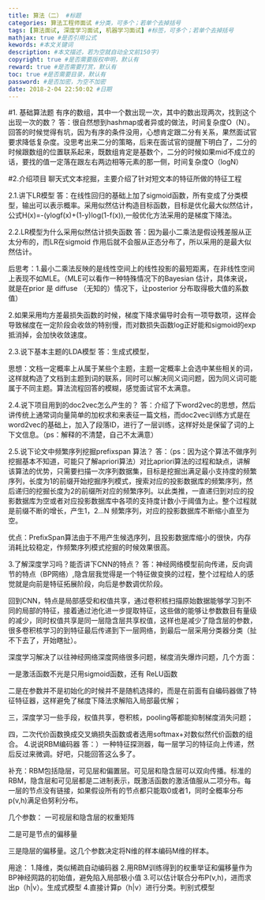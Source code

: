 ```yaml
---
title: 算法（二） #标题
categories: 算法工程师面试 #分类，可多个；若单个去掉括号
tags: [算法面试, 深度学习面试, 机器学习面试] #标签，可多个；若单个去掉括号
mathjax: true #是否引用公式
kewords: #本文关键词
description: #本文描述，若为空就自动全文前150字)
copyright: true #是否需要版权申明，默认有
reward: true #是否需要打赏，默认有
toc: true #是否需要目录，默认有
password: #是否加密，为空不加密
date: 2018-2-04 22:50:02 #日期
---
```



#1. 基础算法题
有序的数组，其中一个数出现一次，其中的数出现两次，找到这个出现一次的数？
答：很自然想到hashmap或者异或的做法，时间复杂度O（N）。回答的时候觉得有坑，因为有序的条件没用，心想肯定跟二分有关系，果然面试官要求降低复杂度。没思考出来二分的策略，后来在面试官的提醒下明白了，二分的时候跟数组的位置联系起来，既数组肯定是基数个，二分的时候如果mid不成立的话，要找的值一定落在跟左右两边相等元素的那一侧，时间复杂度O（logN）

#2.介绍项目
聊天式文本挖掘，主要介绍了针对短文本的特征所做的特征工程

2.1.讲下LR模型
答：在线性回归的基础上加了sigmoid函数，所有变成了分类模型，输出可以表示概率。采用似然估计构造目标函数，目标是优化最大似然估计，公式H(x)=-(ylogf(x)+(1-y)log(1-f(x)),一般优化方法采用的是梯度下降法。

2.2.LR模型为什么采用似然估计损失函数
答：因为最小二乘法是假设残差服从正太分布的，而LR在sigmoid 作用后就不会服从正态分布了，所以采用的是最大似然估计。

后思考：1.最小二乘法反映的是线性空间上的线性投影的最短距离，在非线性空间上表现不如MLE。（MLE可以看作一种特殊情况下的Bayesian 估计，具体来说，就是在prior 是 diffuse （无知的）情况下，让posterior 分布取得极大值的系数值）

2.如果采用均方差最损失函数的时候，梯度下降求偏导时会有一项导数项，这样会导致梯度在一定阶段会收敛的特别慢，而对数损失函数log正好能和sigmoid的exp抵消掉，会加快收敛速度。

2.3.说下基本主题的LDA模型
答：生成式模型，

思想：文档一定概率上从属于某些个主题，主题一定概率上会选中某些相关的词，这样就构造了文档到主题到词的联系，同时可以解决同义词问题，因为同义词可能属于不同主题。算法流程回答的模糊，感觉面试官不太满意。

2.4.说下项目用到的doc2vec怎么产生的？
答：介绍了下word2vec的思想，然后讲传统上通常词向量简单的加权求和来表征一篇文档，而doc2vec训练方式是在word2vec的基础上，加入了段落ID，进行了一层训练，这样好处是保留了词的上下文信息。（ps：解释的不清楚，自己不太满意） 

2.5.说下论文中频繁序列挖掘prefixspan 算法？
答：（ps：因为这个算法不做序列挖掘基本不知道，可能只了解apriori算法）对比apriori算法的过程和缺点，讲解该算法的优势，只需要扫描一次序列数据集，目标是挖掘出满足最小支持度的频繁序列，长度为1的前缀开始挖掘序列模式，搜索对应的投影数据库的频繁序列，然后递归的挖掘长度为2的前缀所对应的频繁序列。以此类推，一直递归到对应的投影数据库为空或者对应投影数据库中各项的支持度计数小于阈值为止。整个过程就是前缀不断的增长，产生1，2...N 频繁序列，对应的投影数据库不断缩小直至为空。

优点：PrefixSpan算法由于不用产生候选序列，且投影数据库缩小的很快，内存消耗比较稳定，作频繁序列模式挖掘的时候效果很高。


3.了解深度学习吗？能否讲下CNN的特点？
答：神经网络模型前向传递，反向调节的特点（BP网络）,隐含层我觉得是一个特征做变换的过程，整个过程给人的感觉就是向前是特征拓展阶段，向后是参数调优阶段。

回到CNN，特点是局部感受和权值共享，通过卷积核扫描原始数据能够学习到不同的局部的特征，接着通过池化进一步提取特征，这些做的能够让参数数目有量级的减少，同时权值共享是同一层隐含层共享权值，这样也是减少了隐含层的参数，很多卷积核学习的到特征最后传递到下一层网络，到最后一层采用分类器分类（扯不下去了，开始瞎扯）。

深度学习解决了以往神经网络深度网络很多问题，梯度消失爆炸问题，几个方面：

一是激活函数不光是只用sigmoid函数，还有 ReLU函数 

二是在参数并不是初始化的时候并不是随机选择的，而是在前面有自编码器做了特征特征器，这样避免了梯度下降法求解陷入局部最优解；

三，深度学习一些手段，权值共享，卷积核，pooling等都能抑制梯度消失问题；

四，二次代价函数换成交叉熵损失函数或者选用softmax+对数似然代价函数的组合。
4.说说RBM编码器
答：）一种特征探测器，每一层学习的特征向上传递，然后反过来微调。好吧，只能回答这么多了。

补充：RBM包括隐层，可见层和偏置层。可见层和隐含层可以双向传播。标准的RBM，隐含层和可见层都是二进制表示，既激活函数的激活值服从二项分布。每一层的节点没有链接，如果假设所有的节点都只能取0或者1，同时全概率分布p(v,h)满足伯努利分布。

几个参数：
一可视层和隐含层的权重矩阵

二是可是节点的偏移量

三是隐层的偏移量。这几个参数决定将N维的样本编码M维的样本。

用途：
1.降维，类似稀疏自动编码器
2.用RBM训练得到的权重举证和偏移量作为BP神经网路的初始值，避免陷入局部极小值
3.可以估计联合分布P(v,h)，进而求出p（h|v）。生成式模型
4.直接计算p（h|v）进行分类。判别式模型



































